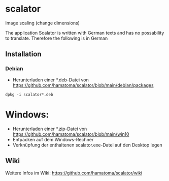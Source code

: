 # scalator

Image scaling (change dimensions)

The application Scalator is written with German texts and has no possability to translate.
Therefore the following is in German

## Installation

### Debian
* Herunterladen einer *.deb-Datei von https://github.com/hamatoma/scalator/blob/main/debian/packages
```
dpkg -i scalator*.deb
```
# Windows:
* Herunterladen einer *.zip-Datei von https://github.com/hamatoma/scalator/blob/main/win10
* Entpacken auf dem Windows-Rechner
* Verknüpfung der enthaltenen scalator.exe-Datei auf den Desktop legen

## Wiki
Weitere Infos im Wiki: https://github.com/hamatoma/scalator/wiki
